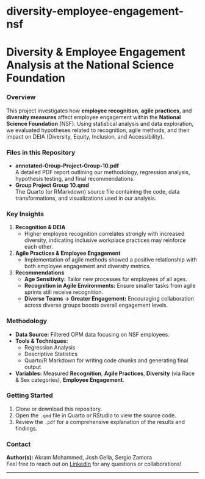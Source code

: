 # diversity-employee-engagement-nsf
# Diversity & Employee Engagement Analysis at the National Science Foundation

### Overview
This project investigates how **employee recognition**, **agile practices**, and **diversity measures** affect employee engagement within the **National Science Foundation** (NSF). Using statistical analysis and data exploration, we evaluated hypotheses related to recognition, agile methods, and their impact on DEIA (Diversity, Equity, Inclusion, and Accessibility).

### Files in this Repository
- **annotated-Group-Project-Group-10.pdf**  
  A detailed PDF report outlining our methodology, regression analysis, hypothesis testing, and final recommendations.
- **Group Project Group 10.qmd**  
  The Quarto (or RMarkdown) source file containing the code, data transformations, and visualizations used in our analysis.

### Key Insights
1. **Recognition & DEIA**  
   - Higher employee recognition correlates strongly with increased diversity, indicating inclusive workplace practices may reinforce each other.
2. **Agile Practices & Employee Engagement**  
   - Implementation of agile methods showed a positive relationship with both employee engagement and diversity metrics.
3. **Recommendations**  
   - **Age Sensitivity:** Tailor new processes for employees of all ages.  
   - **Recognition in Agile Environments:** Ensure smaller tasks from agile sprints still receive recognition.  
   - **Diverse Teams → Greater Engagement:** Encouraging collaboration across diverse groups boosts overall engagement levels.

### Methodology
- **Data Source:** Filtered OPM data focusing on NSF employees.
- **Tools & Techniques:**  
  - Regression Analysis  
  - Descriptive Statistics  
  - Quarto/R Markdown for writing code chunks and generating final output  
- **Variables:** Measured **Recognition**, **Agile Practices**, **Diversity** (via Race & Sex categories), **Employee Engagement**.

### Getting Started
1. Clone or download this repository.
2. Open the `.qmd` file in Quarto or RStudio to view the source code.
3. Review the `.pdf` for a comprehensive explanation of the results and findings.

### Contact
**Author(s):** Akram Mohammed, Josh Gella, Sergio Zamora  
Feel free to reach out on [LinkedIn](https://linkedin.com/in/akram-mohammed-465052134) for any questions or collaborations!

---
